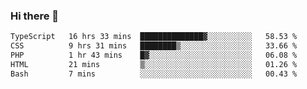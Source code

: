 ### Hi there 🌱
<!--START_SECTION:waka-->

```txt
TypeScript   16 hrs 33 mins  ██████████████▓░░░░░░░░░░   58.53 %
CSS          9 hrs 31 mins   ████████▒░░░░░░░░░░░░░░░░   33.66 %
PHP          1 hr 43 mins    █▓░░░░░░░░░░░░░░░░░░░░░░░   06.08 %
HTML         21 mins         ▒░░░░░░░░░░░░░░░░░░░░░░░░   01.26 %
Bash         7 mins          ░░░░░░░░░░░░░░░░░░░░░░░░░   00.43 %
```

<!--END_SECTION:waka-->
<!--
**Dieg0raf/Dieg0raf** is a ✨ _special_ ✨ repository because its `README.md` (this file) appears on your GitHub profile.

Here are some ideas to get you started:

- 🔭 I’m currently working on ...
- 🌱 I’m currently learning ...
- 👯 I’m looking to collaborate on ...
- 🤔 I’m looking for help with ...
- 💬 Ask me about ...
- 📫 How to reach me: ...
- 😄 Pronouns: ...
- ⚡ Fun fact: ...
-->

